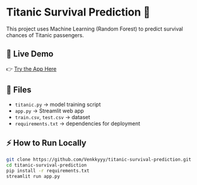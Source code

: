 # Titanic Survival Prediction 🚢

This project uses Machine Learning (Random Forest) to predict survival chances of Titanic passengers.

## 🔗 Live Demo
👉 [Try the App Here](https://venkyyy-titanic-survival-prediction.streamlit.app)

## 📂 Files
- `titanic.py` → model training script  
- `app.py` → Streamlit web app  
- `train.csv`, `test.csv` → dataset  
- `requirements.txt` → dependencies for deployment  

## ⚡ How to Run Locally
```bash
git clone https://github.com/Venkkyyy/titanic-survival-prediction.git
cd titanic-survival-prediction
pip install -r requirements.txt
streamlit run app.py
